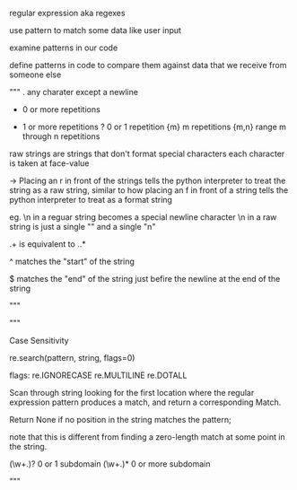 regular expression aka regexes

use pattern to match some data like user input

examine patterns in our code

define patterns in code to compare them against data that we receive from someone else

"""
. any charater except a newline

- 0 or more repetitions

* 1 or more repetitions
  ? 0 or 1 repetition
  {m} m repetitions
  {m,n} range m through n repetitions

raw strings are strings that don't format special characters
each character is taken at face-value

-> Placing an r in front of the strings
tells the python interpreter to treat the string as a raw string,
similar to how placing an f in front of a string tells the python interpreter to
treat as a format string

eg.
\n in a reguar string becomes a special newline character
\n in a raw string is just a single "\" and a single "n"

.+
is equivalent to
..\*

^ matches the "start" of the string

$ matches the "end" of the string
just befire the newline at the end of the string

"""

"""

Case Sensitivity

re.search(pattern, string, flags=0)

flags:
re.IGNORECASE
re.MULTILINE
re.DOTALL

Scan through string looking for the first location where the regular expression
pattern produces a match, and return a corresponding Match.

Return None if no position in the string matches the pattern;

note that this is different from finding a zero-length match at some point in the string.

(\w+\.)? 0 or 1 subdomain
(\w+\.)\* 0 or more subdomain

"""
